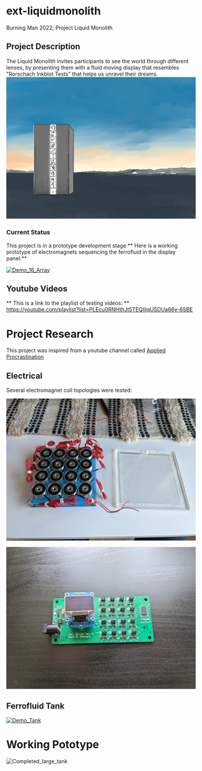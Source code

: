 # ext-liquidmonolith
Burning Man 2022; Project Liquid Monolith
## Project Description
The Liquid Monolith invites participants to see the world through different lenses, by presenting them with a fluid moving display that resembles "Rorschach Inkblot Tests" that helps us unravel their dreams. 
![LM_Cover_Photo](https://github.com/Elipsit/ext-liquidmonolith/blob/main/pics/media/LM_Cover_Photo.jpg)

### Current Status
This project is in a prototype development stage
** Here is a working prototype of electromagnets sequencing the ferrofluid in the display panel:**

[![Demo_16_Array](https://img.youtube.com/vi/od863sYBf_k/0.jpg)](https://www.youtube.com/watch?v=od863sYBf_k)

## Youtube Videos
** This is a link to the playlist of testing videos: **
https://youtube.com/playlist?list=PLEcu0RNHthJt5TEQliIqUSDUa66y-6SBE

# Project Research

This project was inspired from a youtube channel called [Applied Procrastination](https://www.youtube.com/watch?v=5PFgVtzsXHM)

## Electrical
Several electromagnet coil topologies were tested:


![16_Coil_Array](https://github.com/Elipsit/ext-liquidmonolith/blob/main/pics/prototypes/16%20Coil%20Array.jpg)

![Driver_RevA](https://github.com/Elipsit/ext-liquidmonolith/blob/main/pics/prototypes/Coil-Driver_Rev_A.jpg)

## Ferrofluid Tank

[![Demo_Tank](https://img.youtube.com/vi/9LUUrNeGJJY/0.jpg)](https://www.youtube.com/watch?v=9LUUrNeGJJY)

# Working Pototype

![Completed_large_tank](https://github.com/Elipsit/ext-liquidmonolith/blob/main/pics/prototypes/completed_large_tank.jpg)





